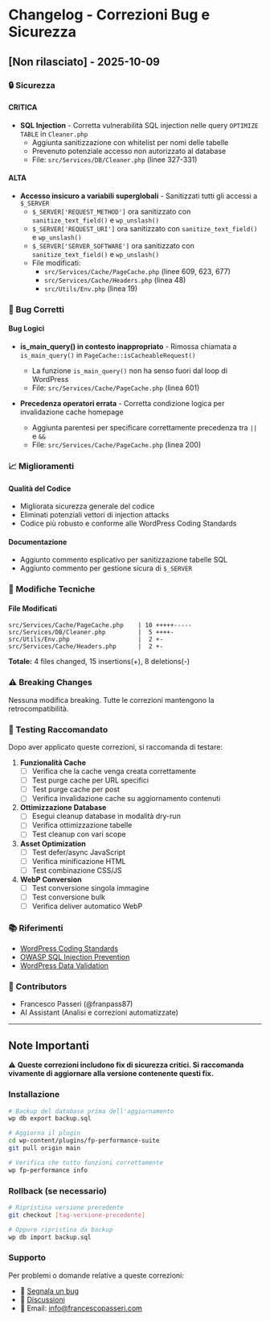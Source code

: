 # Changelog - Correzioni Bug e Sicurezza

## [Non rilasciato] - 2025-10-09

### 🔒 Sicurezza

#### CRITICA
- **SQL Injection** - Corretta vulnerabilità SQL injection nelle query `OPTIMIZE TABLE` in `Cleaner.php`
  - Aggiunta sanitizzazione con whitelist per nomi delle tabelle
  - Prevenuto potenziale accesso non autorizzato al database
  - File: `src/Services/DB/Cleaner.php` (linee 327-331)

#### ALTA  
- **Accesso insicuro a variabili superglobali** - Sanitizzati tutti gli accessi a `$_SERVER`
  - `$_SERVER['REQUEST_METHOD']` ora sanitizzato con `sanitize_text_field()` e `wp_unslash()`
  - `$_SERVER['REQUEST_URI']` ora sanitizzato con `sanitize_text_field()` e `wp_unslash()`
  - `$_SERVER['SERVER_SOFTWARE']` ora sanitizzato con `sanitize_text_field()` e `wp_unslash()`
  - File modificati:
    - `src/Services/Cache/PageCache.php` (linee 609, 623, 677)
    - `src/Services/Cache/Headers.php` (linea 48)
    - `src/Utils/Env.php` (linea 19)

### 🐛 Bug Corretti

#### Bug Logici
- **is_main_query() in contesto inappropriato** - Rimossa chiamata a `is_main_query()` in `PageCache::isCacheableRequest()`
  - La funzione `is_main_query()` non ha senso fuori dal loop di WordPress
  - File: `src/Services/Cache/PageCache.php` (linea 601)

- **Precedenza operatori errata** - Corretta condizione logica per invalidazione cache homepage
  - Aggiunta parentesi per specificare correttamente precedenza tra `||` e `&&`
  - File: `src/Services/Cache/PageCache.php` (linea 200)

### 📈 Miglioramenti

#### Qualità del Codice
- Migliorata sicurezza generale del codice
- Eliminati potenziali vettori di injection attacks
- Codice più robusto e conforme alle WordPress Coding Standards

#### Documentazione
- Aggiunto commento esplicativo per sanitizzazione tabelle SQL
- Aggiunto commento per gestione sicura di `$_SERVER`

### 🔧 Modifiche Tecniche

#### File Modificati
```
src/Services/Cache/PageCache.php    | 10 +++++-----
src/Services/DB/Cleaner.php         |  5 ++++-
src/Utils/Env.php                   |  2 +-
src/Services/Cache/Headers.php      |  2 +-
```

**Totale:** 4 files changed, 15 insertions(+), 8 deletions(-)

### ⚠️ Breaking Changes
Nessuna modifica breaking. Tutte le correzioni mantengono la retrocompatibilità.

### 🎯 Testing Raccomandato

Dopo aver applicato queste correzioni, si raccomanda di testare:

1. **Funzionalità Cache**
   - [ ] Verifica che la cache venga creata correttamente
   - [ ] Test purge cache per URL specifici
   - [ ] Test purge cache per post
   - [ ] Verifica invalidazione cache su aggiornamento contenuti

2. **Ottimizzazione Database**
   - [ ] Esegui cleanup database in modalità dry-run
   - [ ] Verifica ottimizzazione tabelle
   - [ ] Test cleanup con vari scope

3. **Asset Optimization**
   - [ ] Test defer/async JavaScript
   - [ ] Verifica minificazione HTML
   - [ ] Test combinazione CSS/JS

4. **WebP Conversion**
   - [ ] Test conversione singola immagine
   - [ ] Test conversione bulk
   - [ ] Verifica deliver automatico WebP

### 📚 Riferimenti

- [WordPress Coding Standards](https://developer.wordpress.org/coding-standards/)
- [OWASP SQL Injection Prevention](https://cheatsheetseries.owasp.org/cheatsheets/SQL_Injection_Prevention_Cheat_Sheet.html)
- [WordPress Data Validation](https://developer.wordpress.org/apis/security/data-validation/)

### 👥 Contributors

- Francesco Passeri (@franpass87)
- AI Assistant (Analisi e correzioni automatizzate)

---

## Note Importanti

⚠️ **Queste correzioni includono fix di sicurezza critici. Si raccomanda vivamente di aggiornare alla versione contenente questi fix.**

### Installazione

```bash
# Backup del database prima dell'aggiornamento
wp db export backup.sql

# Aggiorna il plugin
cd wp-content/plugins/fp-performance-suite
git pull origin main

# Verifica che tutto funzioni correttamente
wp fp-performance info
```

### Rollback (se necessario)

```bash
# Ripristina versione precedente
git checkout [tag-versione-precedente]

# Oppure ripristina da backup
wp db import backup.sql
```

### Supporto

Per problemi o domande relative a queste correzioni:
- 🐛 [Segnala un bug](https://github.com/franpass87/FP-Performance/issues)
- 💬 [Discussioni](https://github.com/franpass87/FP-Performance/discussions)
- 📧 Email: info@francescopasseri.com